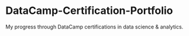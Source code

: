 # DataCamp-Certification-Portfolio
My progress through DataCamp certifications in data science &amp; analytics. 
